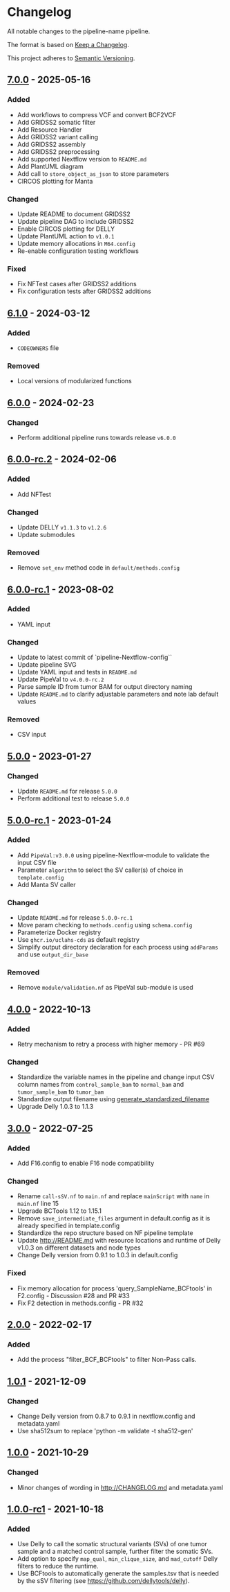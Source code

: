 # Changelog

All notable changes to the pipeline-name pipeline.

The format is based on [Keep a Changelog](https://keepachangelog.com/en/1.0.0/).

This project adheres to [Semantic Versioning](https://semver.org/spec/v2.0.0.html).

## [7.0.0] - 2025-05-16

### Added

- Add workflows to compress VCF and convert BCF2VCF
- Add GRIDSS2 somatic filter
- Add Resource Handler
- Add GRIDSS2 variant calling
- Add GRIDSS2 assembly
- Add GRIDSS2 preprocessing
- Add supported Nextflow version to `README.md`
- Add PlantUML diagram
- Add call to `store_object_as_json` to store parameters
- CIRCOS plotting for Manta

### Changed

- Update README to document GRIDSS2
- Update pipeline DAG to include GRIDSS2
- Enable CIRCOS plotting for DELLY
- Update PlantUML action to `v1.0.1`
- Update memory allocations in `M64.config`
- Re-enable configuration testing workflows

### Fixed

- Fix NFTest cases after GRIDSS2 additions
- Fix configuration tests after GRIDSS2 additions

## [6.1.0] - 2024-03-12

### Added

- `CODEOWNERS` file

### Removed

- Local versions of modularized functions

## [6.0.0] - 2024-02-23

### Changed

- Perform additional pipeline runs towards release `v6.0.0`

## [6.0.0-rc.2] - 2024-02-06

### Added

- Add NFTest

### Changed

- Update DELLY `v1.1.3` to `v1.2.6`
- Update submodules

### Removed

- Remove `set_env` method code in `default/methods.config`

## [6.0.0-rc.1] - 2023-08-02

### Added

- YAML input

### Changed

- Update to latest commit of \`pipeline-Nextflow-config\`\`
- Update pipeline SVG
- Update YAML input and tests in `README.md`
- Update PipeVal to `v4.0.0-rc.2`
- Parse sample ID from tumor BAM for output directory naming
- Update `README.md` to clarify adjustable parameters and note lab default values

### Removed

- CSV input

## [5.0.0] - 2023-01-27

### Changed

- Update `README.md` for release `5.0.0`
- Perform additional test to release `5.0.0`

## [5.0.0-rc.1] - 2023-01-24

### Added

- Add `PipeVal:v3.0.0` using pipeline-Nextflow-module to validate the input CSV file
- Parameter `algorithm` to select the SV caller(s) of choice in `template.config`
- Add Manta SV caller

### Changed

- Update `README.md` for release `5.0.0-rc.1`
- Move param checking to `methods.config` using `schema.config`
- Parameterize Docker registry
- Use `ghcr.io/uclahs-cds` as default registry
- Simplify output directory declaration for each process using `addParams` and use `output_dir_base`

### Removed

- Remove `module/validation.nf` as PipeVal sub-module is used

## [4.0.0] - 2022-10-13

### Added

- Retry mechanism to retry a process with higher memory - PR #69

### Changed

- Standardize the variable names in the pipeline and change input CSV column names from `control_sample_bam` to `normal_bam` and `tumor_sample_bam` to `tumor_bam`
- Standardize output filename using [generate_standardized_filename](https://github.com/uclahs-cds/pipeline-Nextflow-module/tree/main/modules/common/generate_standardized_filename)
- Upgrade Delly 1.0.3 to 1.1.3

## [3.0.0] - 2022-07-25

### Added

- Add F16.config to enable F16 node compatibility

### Changed

- Rename `call-sSV.nf` to `main.nf` and replace `mainScript` with `name` in `main.nf` line 15
- Upgrade BCTools 1.12 to 1.15.1
- Remove `save_intermediate_files` argument in default.config as it is already specified in template.config
- Standardize the repo structure based on NF pipeline template
- Update <http://README.md> with resource locations and runtime of Delly v1.0.3 on different datasets and node types
- Change Delly version from 0.9.1 to 1.0.3 in default.config

### Fixed

- Fix memory allocation for process 'query_SampleName_BCFtools' in F2.config - Discussion #28 and PR #33
- Fix F2 detection in methods.config - PR #32

## [2.0.0] - 2022-02-17

### Added

- Add the process "filter_BCF_BCFtools" to filter Non-Pass calls.

## [1.0.1] - 2021-12-09

### Changed

- Change Delly version from 0.8.7 to 0.9.1 in nextflow.config and metadata.yaml
- Use sha512sum to replace 'python -m validate -t sha512-gen'

## [1.0.0] - 2021-10-29

### Changed

- Minor changes of wording in <http://CHANGELOG.md> and metadata.yaml

## [1.0.0-rc1] - 2021-10-18

### Added

- Use Delly to call the somatic structural variants (SVs) of one tumor sample and a matched control sample, further filter the somatic SVs.
- Add option to specify `map_qual`, `min_clique_size`, and `mad_cutoff` Delly filters to reduce the runtime.
- Use BCFtools to automatically generate the samples.tsv that is needed by the sSV filtering (see <https://github.com/dellytools/delly>).

[1.0.0]: https://github.com/uclahs-cds/pipeline-call-sSV/compare/v1.0.0-rc1...v1.0.0
[1.0.0-rc1]: https://github.com/uclahs-cds/pipeline-call-sSV/releases/tag/v1.0.0-rc1
[1.0.1]: https://github.com/uclahs-cds/pipeline-call-sSV/compare/v1.0.0...v1.0.1
[2.0.0]: https://github.com/uclahs-cds/pipeline-call-sSV/compare/v1.0.1...v2.0.0
[3.0.0]: https://github.com/uclahs-cds/pipeline-call-sSV/compare/v2.0.0...v3.0.0
[4.0.0]: https://github.com/uclahs-cds/pipeline-call-sSV/compare/v3.0.0...v4.0.0
[5.0.0]: https://github.com/uclahs-cds/pipeline-call-sSV/compare/v5.0.0-rc.1...v5.0.0
[5.0.0-rc.1]: https://github.com/uclahs-cds/pipeline-call-sSV/compare/v4.0.0...v5.0.0-rc.1
[6.0.0]: https://github.com/uclahs-cds/pipeline-call-sSV/compare/v6.0.0-rc.2...v6.0.0
[6.0.0-rc.1]: https://github.com/uclahs-cds/pipeline-call-sSV/compare/v5.0.0...v6.0.0-rc.1
[6.0.0-rc.2]: https://github.com/uclahs-cds/pipeline-call-sSV/compare/v6.0.0-rc.1...v6.0.0-rc.2
[6.1.0]: https://github.com/uclahs-cds/pipeline-call-sSV/compare/v6.0.0...v6.1.0
[7.0.0]: https://github.com/uclahs-cds/pipeline-call-sSV/compare/v6.1.0...v7.0.0
